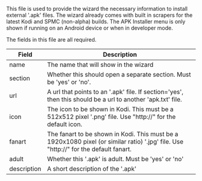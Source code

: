This file is used to provide the wizard the necessary information to install external '.apk' files. The wizard already comes with built in scrapers for the latest Kodi and SPMC (non-alpha) builds. The APK Installer menu is only shown if running on an Android device or when in developer mode.

The fields in this file are all required.

| Field | Description |
| ----- | ----------- |
| name  | The name that will show in the wizard |
| section | Whether this should open a separate section. Must be 'yes' or 'no'. |
| url | A url that points to an '.apk' file. If section='yes', then this should be a url to another 'apk.txt' file. |
| icon | The icon to be shown in Kodi. This must be a 512x512 pixel '.png' file. Use "http://" for the default icon. |
| fanart | The fanart to be shown in Kodi. This must be a 1920x1080 pixel (or similar ratio) '.jpg' file. Use "http://" for the default fanart. |
| adult | Whether this '.apk' is adult. Must be 'yes' or 'no' |
| description | A short description of the '.apk' |